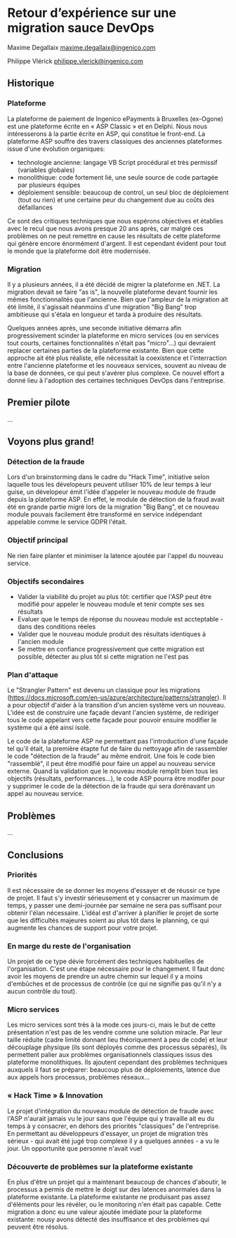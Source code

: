 ﻿# Retour d’expérience sur une migration sauce DevOps

Maxime Degallaix
maxime.degallaix@ingenico.com

Philippe Vlérick
philippe.vlerick@ingenico.com

## Historique

### Plateforme

La plateforme de paiement de Ingenico ePayments à Bruxelles (ex-Ogone) est une plateforme écrite en « ASP Classic » et en Delphi.
Nous nous intéresserons à la partie écrite en ASP, qui constitue le front-end.
La plateforme ASP souffre des travers classiques des anciennes plateformes issue d'une évolution organiques:

- technologie ancienne: langage VB Script procédural et très permissif (variables globales)
- monolithique: code fortement lié, une seule source de code partagée par plusieurs équipes
- déploiement sensible: beaucoup de control, un seul bloc de déploiement (tout ou rien) et une certaine peur du changement due au coûts des défaillances

Ce sont des critiques techniques que nous espérons objectives et établies avec le recul que nous avons presque 20 ans après, car malgré ces problèmes on ne peut remettre en cause les résultats de cette plateforme qui génère encore énormément d'argent.
Il est cependant évident pour tout le monde que la plateforme doit être modernisée.

### Migration

Il y a plusieurs années, il a été décidé de migrer la plateforme en .NET. La migration devait se faire "as is", la nouvelle plateforme devant fournir les mêmes fonctionnalités que l'ancienne.
Bien que l'ampleur de la migration ait été limité, il s'agissait néanmoins d'une migration "Big Bang" trop ambitieuse qui s'étala en longueur et tarda à produire des résultats.

Quelques années après, une seconde initiative démarra afin progressivement scinder la plateforme en micro services (ou en services tout courts, certaines fonctionnalités n'était pas "micro"...) qui devraient replacer certaines parties de la plateforme existante.
Bien que cette approche ait été plus réaliste, elle nécessitait la coexistence et l'interraction entre l'ancienne plateforme et les nouveaux services, souvent au niveau de la base de données, ce qui peut s'avérer plus complexe.
Ce nouvel effort a donné lieu à l'adoption des certaines techniques DevOps dans l'entreprise.

## Premier pilote

...

## Voyons plus grand!

### Détection de la fraude

Lors d'un brainstorming dans le cadre du "Hack Time", initiative selon laquelle tous les dévelopeurs peuvent utiliser 10% de leur temps à leur guise, un dévelopeur émit l'idée d'appeler le nouveau module de fraude depuis la plateforme ASP.
En effet, le module de détection de la fraud avait été en grande partie migré lors de la migration "Big Bang", et ce nouveau module pouvais facilement être transformé en service indépendant appelable comme le service GDPR l'était.

### Objectif principal

Ne rien faire planter et minimiser la latence ajoutée par l'appel du nouveau service.

### Objectifs secondaires

- Valider la viabilité du projet au plus tôt: certifier que l'ASP peut être modifié pour appeler le nouveau module et tenir compte ses ses résultats
- Evaluer que le temps de réponse du nouveau module est accteptable - dans des conditions réeles
- Valider que le nouveau module produit des résultats identiques à l'ancien module
- Se mettre en confiance progressivement que cette migration est possible, détecter au plus tôt si cette migration ne l'est pas

### Plan d'attaque

Le "Strangler Pattern" est devenu un classique pour les migrations (https://docs.microsoft.com/en-us/azure/architecture/patterns/strangler). Il a pour objectif d'aider à la transition d'un ancien système vers un nouveau.
L'idée est de construire une façade devant l'ancien système, de rediriger tous le code appelant vers cette façade pour pouvoir ensuire modifier le système qui a été ainsi isolé.

Le code de la plateforme ASP ne permettant pas l'introduction d'une façade tel qu'il était, la première étapte fut de faire du nettoyage afin de rassembler le code "détection de la fraude" au même endroit.
Une fois le code bien "rassemblé", il peut être modifié pour faire un appel au nouveau service externe.
Quand la validation que le nouveau module remplit bien tous les objectifs (résultats, performances...), le code ASP pourra être modifer pour y supprimer le code de la détection de la fraude qui sera dorénavant un appel au nouveau service.

## Problèmes

...

## Conclusions

### Priorités

Il est nécessaire de se donner les moyens d'essayer et de réussir ce type de projet.
Il faut s'y investir sérieusement et y consacrer un maximum de temps, y passer une demi-journée par semaine ne sera pas suffisant pour obtenir l'élan nécessaire. L'idéal est d'arriver à planifier le projet de sorte que les difficultés majeures soient au plus tôt dans le planning, ce qui augmente les chances de support pour votre projet.

### En marge du reste de l'organisation

Un projet de ce type dévie forcément des techniques habituelles de l'organisation. C'est une étape nécessaire pour le changement. Il faut donc avoir les moyens de prendre un autre chemin sur lequel il y a moins d'embûches et de processus de contrôle (ce qui ne signifie pas qu'il n'y a aucun contrôle du tout).

### Micro services

Les micro services sont très à la mode ces jours-ci, mais le but de cette présentation n'est pas de les vendre comme une solution miracle.
Par leur taille réduite (cadre limité donnant lieu théoriquement à peu de code) et leur découplage physique (ils sont déployés comme des processus séparés), ils permettent palier aux problèmes organisationnels classiques issus des plateforme monolithiques. Ils ajoutent cependant des problèmes techniques auxquels il faut se préparer: beaucoup plus de déploiements, latence due aux appels hors processus, problèmes réseaux...

### « Hack Time » & Innovation

Le projet d'intégration du nouveau  module de détection de fraude avec l'ASP n'aurait jamais vu le jour sans que l'équipe qui y travaille ait eu du temps à y consacrer, en dehors des priorités "classiques" de l'entreprise.
En permettant au développeurs d'essayer, un projet de migration très sérieux - qui avait été jugé trop complexe il y a quelques années - a vu le jour. Un opportunité que personne n'avait vue!

### Découverte de problèmes sur la plateforme existante

En plus d'être un projet qui a maintenant beaucoup de chances d'aboutir, le processus a permis de mettre le doigt sur des latences anormales dans la plateforme existante. La plateforme existante ne produisant pas assez d'éléments pour les révéler, ou le monitoring n'en était pas capable.
Cette migration a donc eu une valeur ajoutée imédiate pour la plateforme existante: nousy avons détecté des insuffisance et des problèmes qui peuvent être résolus.